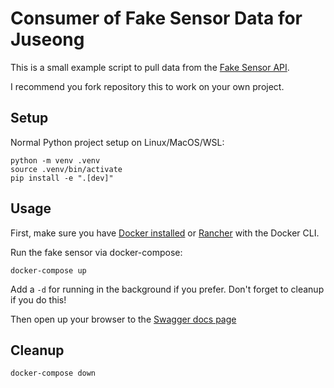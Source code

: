 
# Consumer of Fake Sensor Data for Juseong

This is a small example script to pull data from the [Fake Sensor API](https://github.com/TheBeege/juseong-fake-sensors/).

I recommend you fork repository this to work on your own project.

## Setup

Normal Python project setup on Linux/MacOS/WSL:

```shell
python -m venv .venv
source .venv/bin/activate
pip install -e ".[dev]"
```

## Usage

First, make sure you have [Docker installed](https://docs.docker.com/desktop/) or
[Rancher](https://rancherdesktop.io/) with the Docker CLI.

Run the fake sensor via docker-compose:

```shell
docker-compose up
```

Add a `-d` for running in the background if you prefer. Don't forget to cleanup if you do this!

Then open up your browser to the [Swagger docs page](http://127.0.0.1:8000/docs)

## Cleanup

```shell
docker-compose down
```
